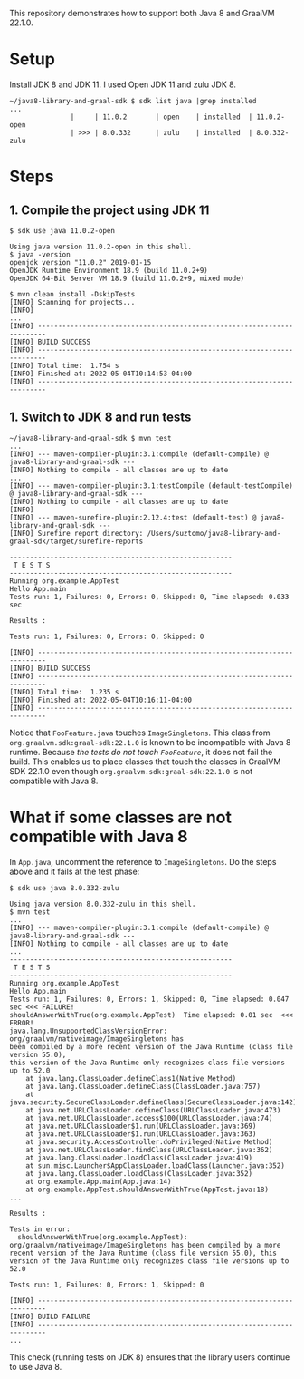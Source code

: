 This repository demonstrates how to support both Java 8 and GraalVM 22.1.0.

# Setup

Install JDK 8 and JDK 11. I used Open JDK 11 and zulu JDK 8.

```
~/java8-library-and-graal-sdk $ sdk list java |grep installed
...
               |     | 11.0.2       | open    | installed  | 11.0.2-open         
               | >>> | 8.0.332      | zulu    | installed  | 8.0.332-zulu   
```


# Steps

## 1. Compile the project using JDK 11

```
$ sdk use java 11.0.2-open     

Using java version 11.0.2-open in this shell.
$ java -version
openjdk version "11.0.2" 2019-01-15
OpenJDK Runtime Environment 18.9 (build 11.0.2+9)
OpenJDK 64-Bit Server VM 18.9 (build 11.0.2+9, mixed mode)
```

```
$ mvn clean install -DskipTests
[INFO] Scanning for projects...
[INFO] 
...
[INFO] ------------------------------------------------------------------------
[INFO] BUILD SUCCESS
[INFO] ------------------------------------------------------------------------
[INFO] Total time:  1.754 s
[INFO] Finished at: 2022-05-04T10:14:53-04:00
[INFO] ------------------------------------------------------------------------
```

## 1. Switch to JDK 8 and run tests



```
~/java8-library-and-graal-sdk $ mvn test
...
[INFO] --- maven-compiler-plugin:3.1:compile (default-compile) @ java8-library-and-graal-sdk ---
[INFO] Nothing to compile - all classes are up to date
...
[INFO] --- maven-compiler-plugin:3.1:testCompile (default-testCompile) @ java8-library-and-graal-sdk ---
[INFO] Nothing to compile - all classes are up to date
[INFO] 
[INFO] --- maven-surefire-plugin:2.12.4:test (default-test) @ java8-library-and-graal-sdk ---
[INFO] Surefire report directory: /Users/suztomo/java8-library-and-graal-sdk/target/surefire-reports

-------------------------------------------------------
 T E S T S
-------------------------------------------------------
Running org.example.AppTest
Hello App.main
Tests run: 1, Failures: 0, Errors: 0, Skipped: 0, Time elapsed: 0.033 sec

Results :

Tests run: 1, Failures: 0, Errors: 0, Skipped: 0

[INFO] ------------------------------------------------------------------------
[INFO] BUILD SUCCESS
[INFO] ------------------------------------------------------------------------
[INFO] Total time:  1.235 s
[INFO] Finished at: 2022-05-04T10:16:11-04:00
[INFO] ------------------------------------------------------------------------
```

Notice that `FooFeature.java` touches `ImageSingletons`.
This class from `org.graalvm.sdk:graal-sdk:22.1.0` is known to be incompatible
with Java 8 runtime.
Because *the tests do not touch `FooFeature`*, it does not
fail the build. This enables us to place classes that touch the classes in
GraalVM SDK 22.1.0 even though `org.graalvm.sdk:graal-sdk:22.1.0` is not
compatible with Java 8. 

# What if some classes are not compatible with Java 8

In `App.java`, uncomment the reference to `ImageSingletons`. Do the steps
above and it fails at the test phase:

```
$ sdk use java 8.0.332-zulu 

Using java version 8.0.332-zulu in this shell.
$ mvn test
...
[INFO] --- maven-compiler-plugin:3.1:compile (default-compile) @ java8-library-and-graal-sdk ---
[INFO] Nothing to compile - all classes are up to date
...
-------------------------------------------------------
 T E S T S
-------------------------------------------------------
Running org.example.AppTest
Hello App.main
Tests run: 1, Failures: 0, Errors: 1, Skipped: 0, Time elapsed: 0.047 sec <<< FAILURE!
shouldAnswerWithTrue(org.example.AppTest)  Time elapsed: 0.01 sec  <<< ERROR!
java.lang.UnsupportedClassVersionError: org/graalvm/nativeimage/ImageSingletons has
been compiled by a more recent version of the Java Runtime (class file version 55.0),
this version of the Java Runtime only recognizes class file versions up to 52.0
	at java.lang.ClassLoader.defineClass1(Native Method)
	at java.lang.ClassLoader.defineClass(ClassLoader.java:757)
	at java.security.SecureClassLoader.defineClass(SecureClassLoader.java:142)
	at java.net.URLClassLoader.defineClass(URLClassLoader.java:473)
	at java.net.URLClassLoader.access$100(URLClassLoader.java:74)
	at java.net.URLClassLoader$1.run(URLClassLoader.java:369)
	at java.net.URLClassLoader$1.run(URLClassLoader.java:363)
	at java.security.AccessController.doPrivileged(Native Method)
	at java.net.URLClassLoader.findClass(URLClassLoader.java:362)
	at java.lang.ClassLoader.loadClass(ClassLoader.java:419)
	at sun.misc.Launcher$AppClassLoader.loadClass(Launcher.java:352)
	at java.lang.ClassLoader.loadClass(ClassLoader.java:352)
	at org.example.App.main(App.java:14)
	at org.example.AppTest.shouldAnswerWithTrue(AppTest.java:18)
...

Results :

Tests in error: 
  shouldAnswerWithTrue(org.example.AppTest): org/graalvm/nativeimage/ImageSingletons has been compiled by a more recent version of the Java Runtime (class file version 55.0), this version of the Java Runtime only recognizes class file versions up to 52.0

Tests run: 1, Failures: 0, Errors: 1, Skipped: 0

[INFO] ------------------------------------------------------------------------
[INFO] BUILD FAILURE
[INFO] ------------------------------------------------------------------------
...
```

This check (running tests on JDK 8) ensures that the library users continue to
use Java 8.
